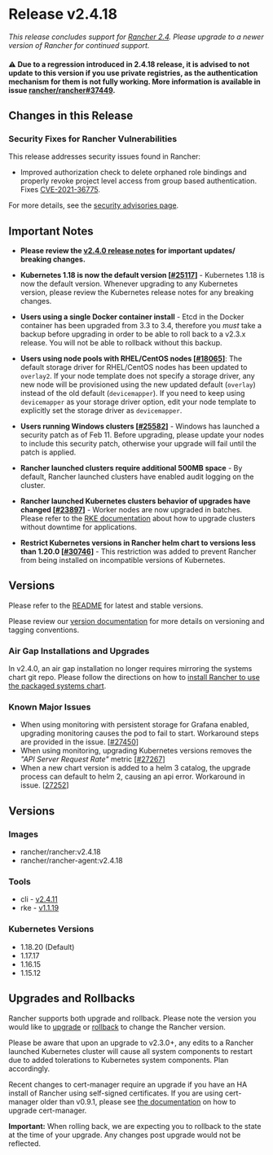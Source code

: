 # Release v2.4.18

*This release concludes support for [Rancher 2.4](https://www.suse.com/lifecycle/). Please upgrade to a newer version of Rancher for continued support.*

#### ⚠️  Due to a regression introduced in 2.4.18 release, it is advised to not update to this version if you use private registries, as the authentication mechanism for them is not fully working. More information is available in issue [rancher/rancher#37449](https://github.com/rancher/rancher/issues/37449).

## Changes in this Release

### Security Fixes for Rancher Vulnerabilities

This release addresses security issues found in Rancher:

- Improved authorization check to delete orphaned role bindings and properly revoke project level access from group based authentication. Fixes [CVE-2021-36775](https://github.com/rancher/rancher/security/advisories/GHSA-28g7-896h-695v).

For more details, see the [security advisories page](https://github.com/rancher/rancher/security/advisories).

## Important Notes

- **Please review the [v2.4.0 release notes](https://github.com/rancher/rancher/releases/tag/v2.4.0) for important updates/ breaking changes.**

- **Kubernetes 1.18 is now the default version [[#25117](https://github.com/rancher/rancher/issues/25117)]** - Kubernetes 1.18 is now the default version. Whenever upgrading to any Kubernetes version, please review the Kubernetes release notes for any breaking changes.

- **Users using a single Docker container install** - Etcd in the Docker container has been upgraded from 3.3 to 3.4, therefore you *must* take a backup before upgrading in order to be able to roll back to a v2.3.x release. You will not be able to rollback without this backup.

- **Users using node pools with RHEL/CentOS nodes [[#18065](https://github.com/rancher/rancher/issues/18065)]**: The default storage driver for RHEL/CentOS nodes has been updated to `overlay2`. If your node template does not specify a storage driver, any new node will be provisioned using the new updated default (`overlay`) instead of the old default (`devicemapper`). If you need to keep using `devicemapper` as your storage driver option, edit your node template to explicitly set the storage driver as `devicemapper`.

- **Users running Windows clusters [[#25582](https://github.com/rancher/rancher/issues/25582)]** - Windows has launched a security patch as of Feb 11. Before upgrading, please update your nodes to include this security patch, otherwise your upgrade will fail until the patch is applied.

- **Rancher launched clusters require additional 500MB space** - By default, Rancher launched clusters have enabled audit logging on the cluster.

- **Rancher launched Kubernetes clusters behavior of upgrades have changed [[#23897](https://github.com/rancher/rancher/issues/23897)]** - Worker nodes are now upgraded in batches. Please refer to the [RKE documentation](https://rancher.com/docs/rke/latest/en/upgrades/maintaining-availability/) about how to upgrade clusters without downtime for applications.

- **Restrict Kubernetes versions in Rancher helm chart to versions less than 1.20.0 [[#30746](https://github.com/rancher/rancher/issues/30746)]** - This restriction was added to prevent Rancher from being installed on incompatible versions of Kubernetes.

## Versions

Please refer to the [README](https://github.com/rancher/rancher#latest-release) for latest and stable versions.

Please review our [version documentation](https://rancher.com/docs/rancher/v2.0-v2.4/en/installation/resources/choosing-version/) for more details on versioning and tagging conventions.

### Air Gap Installations and Upgrades

In v2.4.0, an air gap installation no longer requires mirroring the systems chart git repo. Please follow the directions on how to [install Rancher to use the packaged systems chart](https://rancher.com/docs/rancher/v2.0-v2.4/en/installation/air-gap/install-rancher).

### Known Major Issues

- When using monitoring with persistent storage for Grafana enabled, upgrading monitoring causes the pod to fail to start. Workaround steps are provided in the issue. [[#27450](https://github.com/rancher/rancher/issues/27450)]
- When using monitoring, upgrading Kubernetes versions removes the *"API Server Request Rate"* metric [[#27267](https://github.com/rancher/rancher/issues/27267)]
- When a new chart version is added to a helm 3 catalog, the upgrade process can default to helm 2, causing an api error. Workaround in issue. [[27252](https://github.com/rancher/rancher/issues/27252)]

## Versions

### Images

- rancher/rancher:v2.4.18
- rancher/rancher-agent:v2.4.18

### Tools

- cli - [v2.4.11](https://github.com/rancher/cli/releases/tag/v2.4.11)
- rke - [v1.1.19](https://github.com/rancher/rke/releases/tag/v1.1.19)

### Kubernetes Versions

- 1.18.20 (Default)
- 1.17.17
- 1.16.15
- 1.15.12

## Upgrades and Rollbacks

Rancher supports both upgrade and rollback. Please note the version you would like to [upgrade](https://rancher.com/docs/rancher/v2.0-v2.4/en/installation/install-rancher-on-k8s/upgrades/) or [rollback](https://rancher.com/docs/rancher/v2.0-v2.4/en/installation/install-rancher-on-k8s/rollbacks/) to change the Rancher version.

Please be aware that upon an upgrade to v2.3.0+, any edits to a Rancher launched Kubernetes cluster will cause all system components to restart due to added tolerations to Kubernetes system components.  Plan accordingly.

Recent changes to cert-manager require an upgrade if you have an HA install of Rancher using self-signed certificates. If you are using cert-manager older than v0.9.1, please see [the documentation](https://rancher.com/docs/rancher/v2.0-v2.4/en/installation/options/upgrading-cert-manager/) on how to upgrade cert-manager.

**Important:** When rolling back, we are expecting you to rollback to the state at the time of your upgrade. Any changes post upgrade would not be reflected.